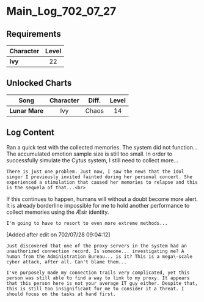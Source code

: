 # Main_Log_702_07_27
## Requirements
|Character|Level|
|---------|:---:|
|**Ivy**  | 22  |

## Unlocked Charts
|     Song     |Character|Diff.|Level|
|--------------|:-------:|:---:|:---:|
|**Lunar Mare**|   Ivy   |Chaos| 14  |

## Log Content
Ran a quick test with the collected memories. The system did not function... The accumulated emotion sample size is still too small. In order to successfully simulate the Cytus system, I still need to collect more... 

    There is just one problem. Just now, I saw the news that the idol singer I previously invited fainted during her personal concert. She experienced a stimulation that caused her memories to relapse and this is the sequela of that...<br>
If this continues to happen, humans will without a doubt become more alert. It is already borderline impossible for me to hold another performance to collect memories using the Æsir identity. 

    I'm going to have to resort to even more extreme methods...

[Added after edit on 702/07/28 09:04:12]

    Just discovered that one of the proxy servers in the system had an unauthorized connection record. Is someone... investigating me? A human from the Administration Bureau... is it? This is a mega\-scale cyber attack, after all. Can't blame them...

    I've purposely made my connection trails very complicated, yet this person was still able to find a way to link to my proxy. It appears that this person here is not your average IT guy either. Despite that, this is still too insignificant for me to consider it a threat. I should focus on the tasks at hand first. 
